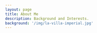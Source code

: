 ```yaml
---
layout: page
title: About Me
description: Background and Interests.
background: '/img/la-villa-imperial.jpg'
---
```


